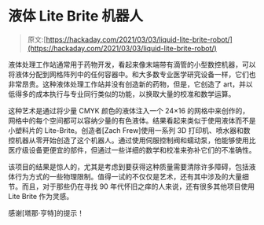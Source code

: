 # 液体 Lite Brite 机器人

> 原文:[https://hackaday.com/2021/03/03/liquid-lite-brite-robot/](https://hackaday.com/2021/03/03/liquid-lite-brite-robot/)

液体处理工作站通常用于药物开发，看起来像末端带有滴管的小型数控机器，可以将液体分配到网格阵列中的任何容器中。和大多数专业医学研究设备一样，它们也非常昂贵。这种液体处理工作站并没有创造新的药物，但是，它创造了 art，并以低得多的成本执行与专业同行类似的功能，以换取大量的校准和数学运算。

这种艺术是通过将少量 CMYK 颜色的液体注入一个 24×16 的网格中来创作的，网格中的每个空间都可以容纳少量的有色液体。结果看起来类似于使用液体而不是小塑料片的 Lite-Brite。创造者[Zach Frew]使用一系列 3D 打印机、喷水器和数控机器从零开始创造了这个机器人。通过使用伺服控制阀和蠕动泵，他能够使用比医疗级设备更便宜的部件，但通过一些详细的数学和校准来弥补它们的不准确性。

该项目的结果是惊人的，尤其是考虑到要获得这种质量需要清除许多障碍，包括液体行为方式的一些物理限制。值得一试的不仅仅是艺术，还有其中涉及的大量细节。而且，对于那些仍在寻找 90 年代怀旧之痒的人来说，还有很多其他项目使用 Lite Brite 作为灵感。

感谢[塔那·亨特]的提示！